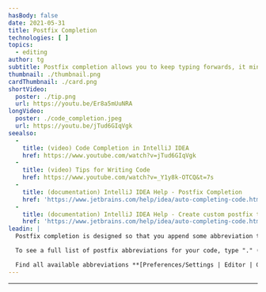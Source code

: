 ```yaml
---
hasBody: false
date: 2021-05-31
title: Postfix Completion
technologies: [ ]
topics:
  - editing
author: tg
subtitle: Postfix completion allows you to keep typing forwards, it minimises the amount of time you spend moving the cursor around while you're coding.
thumbnail: ./thumbnail.png
cardThumbnail: ./card.png
shortVideo:
  poster: ./tip.png
  url: https://youtu.be/Er8a5mUuNRA
longVideo:
  poster: ./code_completion.jpeg
  url: https://youtu.be/jTud6GIqVgk
seealso:
  - 
    title: (video) Code Completion in IntelliJ IDEA
    href: https://www.youtube.com/watch?v=jTud6GIqVgk
  - 
    title: (video) Tips for Writing Code
    href: https://www.youtube.com/watch?v=_Y1y8k-OTCQ&t=7s
  - 
    title: (documentation) IntelliJ IDEA Help - Postfix Completion
    href: 'https://www.jetbrains.com/help/idea/auto-completing-code.html#postfix_completion'
  - 
    title: (documentation) IntelliJ IDEA Help - Create custom postfix templates
    href: 'https://www.jetbrains.com/help/idea/auto-completing-code.html#reference.custom.postfix.templates'
leadin: |
  Postfix completion is designed so that you append some abbreviation to the end of your code, and IntelliJ IDEA will know to generate more valid code. Type your code, followed by a postfix abbreviation like _.sout_ or _.var_, and see IntelliJ IDEA generate code at the start of your expression.

  To see a full list of postfix abbreviations for your code, type "." (dot) and press the "up" arrow on the dropdown list of suggestions. The postfix completions can be found at the bottom of the code suggestions list.

  Find all available abbreviations **[Preferences/Settings | Editor | General | Postfix Completion](https://www.jetbrains.com/help/idea/settings-postfix-completion.html)**.
---
```


---
